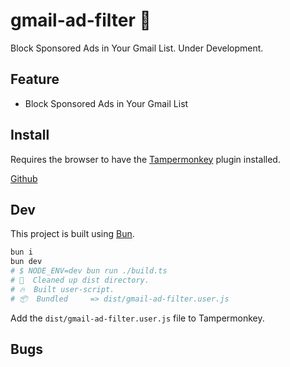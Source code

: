 # gmail-ad-filter 🚧

Block Sponsored Ads in Your Gmail List. Under Development.

## Feature

- Block Sponsored Ads in Your Gmail List

## Install

Requires the browser to have the [Tampermonkey](https://www.tampermonkey.net/index.php) plugin installed.

[Github](https://raw.githubusercontent.com/qzda/gmail-ad-filter/main/dist/gmail-ad-filter.user.js)

## Dev

This project is built using [Bun](https://bun.sh/).

```bash
bun i
bun dev
# $ NODE_ENV=dev bun run ./build.ts
# 🧹  Cleaned up dist directory.
# 🔥  Built user-script.
# 📦  Bundled     => dist/gmail-ad-filter.user.js
```

Add the `dist/gmail-ad-filter.user.js` file to Tampermonkey.

## Bugs
